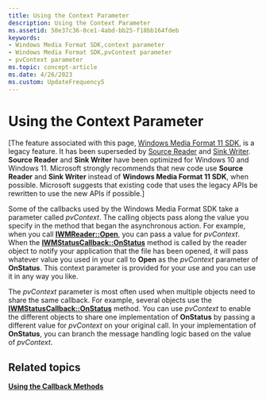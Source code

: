 ```yaml
---
title: Using the Context Parameter
description: Using the Context Parameter
ms.assetid: 50e37c36-0ce1-4abd-bb25-f18bb164fdeb
keywords:
- Windows Media Format SDK,context parameter
- Windows Media Format SDK,pvContext parameter
- pvContext parameter
ms.topic: concept-article
ms.date: 4/26/2023
ms.custom: UpdateFrequency5
---
```


# Using the Context Parameter

\[The feature associated with this page, [Windows Media Format 11 SDK](/windows/win32/wmformat/windows-media-format-11-sdk), is a legacy feature. It has been superseded by [Source Reader](/windows/win32/medfound/source-reader) and [Sink Writer](/windows/win32/medfound/sink-writer). **Source Reader** and **Sink Writer** have been optimized for Windows 10 and Windows 11. Microsoft strongly recommends that new code use **Source Reader** and **Sink Writer** instead of **Windows Media Format 11 SDK**, when possible. Microsoft suggests that existing code that uses the legacy APIs be rewritten to use the new APIs if possible.\]

Some of the callbacks used by the Windows Media Format SDK take a parameter called *pvContext*. The calling objects pass along the value you specify in the method that began the asynchronous action. For example, when you call [**IWMReader::Open**](/previous-versions/windows/desktop/api/Wmsdkidl/nf-wmsdkidl-iwmreader-open), you can pass a value for *pvContext*. When the [**IWMStatusCallback::OnStatus**](/previous-versions/windows/desktop/api/Wmsdkidl/nf-wmsdkidl-iwmstatuscallback-onstatus) method is called by the reader object to notify your application that the file has been opened, it will pass whatever value you used in your call to **Open** as the *pvContext* parameter of **OnStatus**. This context parameter is provided for your use and you can use it in any way you like.

The *pvContext* parameter is most often used when multiple objects need to share the same callback. For example, several objects use the [**IWMStatusCallback::OnStatus**](/previous-versions/windows/desktop/api/Wmsdkidl/nf-wmsdkidl-iwmstatuscallback-onstatus) method. You can use *pvContext* to enable the different objects to share one implementation of **OnStatus** by passing a different value for *pvContext* on your original call. In your implementation of **OnStatus**, you can branch the message handling logic based on the value of *pvContext*.

## Related topics

<dl> <dt>

[**Using the Callback Methods**](using-the-callback-methods.md)
</dt> </dl>

 

 




